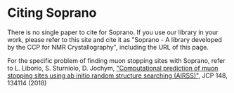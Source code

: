 Citing Soprano
================

There is no single paper to cite for Soprano. If you use our library in your work, please refer to this site and cite it as "Soprano - A library developed by the CCP for NMR Crystallography", including the URL of this page.

For the specific problem of finding muon stopping sites with Soprano, refer to L. Liborio, S. Sturniolo, D. Jochym, ["Computational prediction of muon stopping sites using ab initio random structure searching (AIRSS)"](https://aip.scitation.org/doi/abs/10.1063/1.5024450), JCP 148, 134114 (2018)
